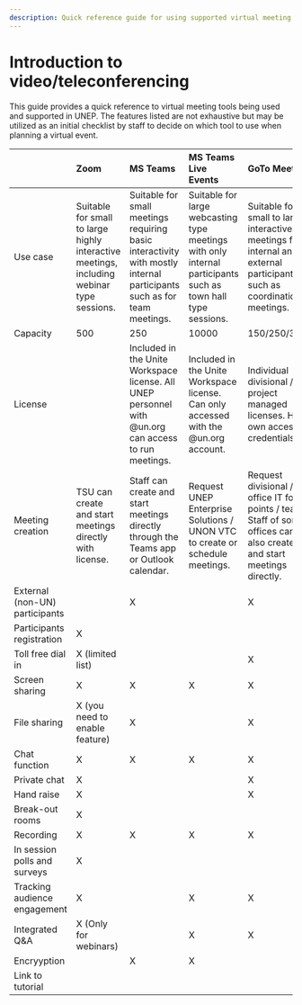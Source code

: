 ```yaml
---
description: Quick reference guide for using supported virtual meeting tools
---
```


# Introduction to video/teleconferencing

This guide provides a quick reference to virtual meeting tools being used and supported in UNEP. The features listed are not exhaustive but may be utilized as an initial checklist by staff to decide on which tool to use when planning a virtual event.

|  | Zoom | MS Teams | MS Teams Live Events | GoTo Meeting | Webex |
| :--- | :--- | :--- | :--- | :--- | :--- |
| Use case | Suitable for small to large highly interactive meetings, including webinar type sessions.  | Suitable for small meetings requiring basic interactivity with mostly internal participants such as for team meetings. | Suitable for large webcasting type meetings with only internal participants such as town hall type sessions. | Suitable for small to large interactive meetings for internal and external participants such as coordination meetings. | Suitable for small to large highly interactive meetings, including webinar type sessions. Comprises 4 modules: Meetings, Events, Training, and Support. |
| Capacity | 500 | 250 | 10000 | 150/250/3000 | 250/1000/3000 |
| License |  | Included in the Unite Workspace license. All UNEP personnel with @un.org can access to run meetings. | Included in the Unite Workspace license. Can only accessed with the @un.org account. | Individual divisional / project managed licenses. Has own access credentials. | UNEP corporate license. [http://unep.webex.com](http://unep.webex.com) Access is integrated with the @un.org account. |
| Meeting creation | TSU can create and start meetings directly with license. | Staff can create and start meetings directly through the Teams app or Outlook calendar. | Request UNEP Enterprise Solutions / UNON VTC to create or schedule meetings. | Request divisional / office IT focal points / team. Staff of some offices can also create and start meetings directly. | Staff can create and start meetings directly through the Webex app or web browser. |
| External \(non-UN\) participants |  | X |  | X | X |
| Participants registration | X |  |  |  | X |
| Toll free dial in | X \(limited list\) |  |  | X | X |
| Screen sharing | X | X | X | X | X |
| File sharing | X \(you need to enable feature\) | X |  | X | X |
| Chat function | X | X | X | X | X |
| Private chat | X |  |  | X | X |
| Hand raise | X |  |  | X | X |
| Break-out rooms | X |  |  |  | X |
| Recording | X | X | X | X | X |
| In session polls and surveys | X |  |  |  | X |
| Tracking audience engagement | X |  | X | X | X |
| Integrated Q&A | X \(Only for webinars\) |  | X | X | X |
| Encryyption |  | X | X |  |  |
| Link to tutorial |  |  |  |  |  |



